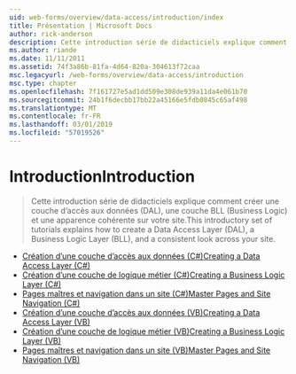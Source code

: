 ```yaml
---
uid: web-forms/overview/data-access/introduction/index
title: Présentation | Microsoft Docs
author: rick-anderson
description: Cette introduction série de didacticiels explique comment créer une couche d’accès aux données (DAL), une couche BLL (Business Logic) et une apparence cohérente sur votre site.
ms.author: riande
ms.date: 11/11/2011
ms.assetid: 74f3a86b-81fa-4d64-820a-304613f72caa
msc.legacyurl: /web-forms/overview/data-access/introduction
msc.type: chapter
ms.openlocfilehash: 7f161727e5ad1dd509e308de939a11da4e061b70
ms.sourcegitcommit: 24b1f6decbb17bb22a45166e5fdb0845c65af498
ms.translationtype: MT
ms.contentlocale: fr-FR
ms.lasthandoff: 03/01/2019
ms.locfileid: "57019526"
---
```

<a name="introduction"></a><span data-ttu-id="6efbe-103">Introduction</span><span class="sxs-lookup"><span data-stu-id="6efbe-103">Introduction</span></span>
====================
> <span data-ttu-id="6efbe-104">Cette introduction série de didacticiels explique comment créer une couche d’accès aux données (DAL), une couche BLL (Business Logic) et une apparence cohérente sur votre site.</span><span class="sxs-lookup"><span data-stu-id="6efbe-104">This introductory set of tutorials explains how to create a Data Access Layer (DAL), a Business Logic Layer (BLL), and a consistent look across your site.</span></span>


- [<span data-ttu-id="6efbe-105">Création d’une couche d’accès aux données (C#)</span><span class="sxs-lookup"><span data-stu-id="6efbe-105">Creating a Data Access Layer (C#)</span></span>](creating-a-data-access-layer-cs.md)
- [<span data-ttu-id="6efbe-106">Création d’une couche de logique métier (C#)</span><span class="sxs-lookup"><span data-stu-id="6efbe-106">Creating a Business Logic Layer (C#)</span></span>](creating-a-business-logic-layer-cs.md)
- [<span data-ttu-id="6efbe-107">Pages maîtres et navigation dans un site (C#)</span><span class="sxs-lookup"><span data-stu-id="6efbe-107">Master Pages and Site Navigation (C#)</span></span>](master-pages-and-site-navigation-cs.md)
- [<span data-ttu-id="6efbe-108">Création d’une couche d’accès aux données (VB)</span><span class="sxs-lookup"><span data-stu-id="6efbe-108">Creating a Data Access Layer (VB)</span></span>](creating-a-data-access-layer-vb.md)
- [<span data-ttu-id="6efbe-109">Création d’une couche de logique métier (VB)</span><span class="sxs-lookup"><span data-stu-id="6efbe-109">Creating a Business Logic Layer (VB)</span></span>](creating-a-business-logic-layer-vb.md)
- [<span data-ttu-id="6efbe-110">Pages maîtres et navigation dans un site (VB)</span><span class="sxs-lookup"><span data-stu-id="6efbe-110">Master Pages and Site Navigation (VB)</span></span>](master-pages-and-site-navigation-vb.md)
